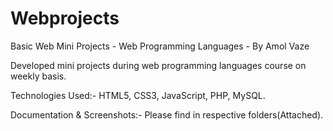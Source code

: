 # Webprojects

Basic Web Mini Projects - Web Programming Languages - By Amol Vaze

Developed mini projects during web programming languages course on weekly basis.

Technologies Used:- HTML5, CSS3, JavaScript, PHP, MySQL.

Documentation & Screenshots:- Please find in respective folders(Attached).
